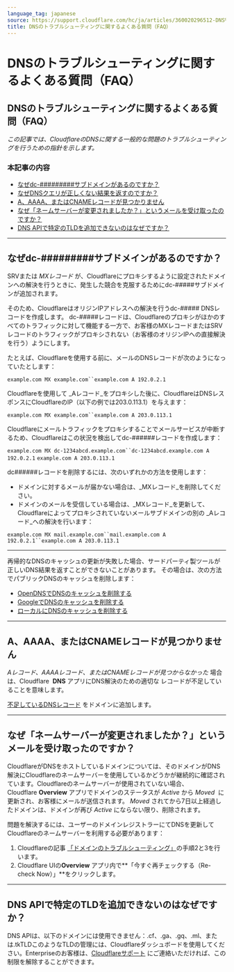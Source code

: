 ```yaml
---
language_tag: japanese
source: https://support.cloudflare.com/hc/ja/articles/360020296512-DNS%E3%81%AE%E3%83%88%E3%83%A9%E3%83%96%E3%83%AB%E3%82%B7%E3%83%A5%E3%83%BC%E3%83%86%E3%82%A3%E3%83%B3%E3%82%B0%E3%81%AB%E9%96%A2%E3%81%99%E3%82%8B%E3%82%88%E3%81%8F%E3%81%82%E3%82%8B%E8%B3%AA%E5%95%8F-FAQ-
title: DNSのトラブルシューティングに関するよくある質問（FAQ）
---
```


# DNSのトラブルシューティングに関するよくある質問（FAQ）

## DNSのトラブルシューティングに関するよくある質問（FAQ）

_この記事では、CloudflareのDNSに関する一般的な問題のトラブルシューティングを行うための指針を示します。_

### 本記事の内容

-   [なぜdc-#########サブドメインがあるのですか？](https://support.cloudflare.com/hc/ja/articles/360020296512-DNS%E3%81%AE%E3%83%88%E3%83%A9%E3%83%96%E3%83%AB%E3%82%B7%E3%83%A5%E3%83%BC%E3%83%86%E3%82%A3%E3%83%B3%E3%82%B0%E3%81%AB%E9%96%A2%E3%81%99%E3%82%8B%E3%82%88%E3%81%8F%E3%81%82%E3%82%8B%E8%B3%AA%E5%95%8F-FAQ-#h_84167303211544035341530)
-   [なぜDNSクエリが正しくない結果を返すのですか？](https://support.cloudflare.com/hc/ja/articles/360020296512-DNS%E3%81%AE%E3%83%88%E3%83%A9%E3%83%96%E3%83%AB%E3%82%B7%E3%83%A5%E3%83%BC%E3%83%86%E3%82%A3%E3%83%B3%E3%82%B0%E3%81%AB%E9%96%A2%E3%81%99%E3%82%8B%E3%82%88%E3%81%8F%E3%81%82%E3%82%8B%E8%B3%AA%E5%95%8F-FAQ-#h_62993872051544035354776)
-   [A、AAAA、またはCNAMEレコードが見つかりません](https://support.cloudflare.com/hc/ja/articles/360020296512-DNS%E3%81%AE%E3%83%88%E3%83%A9%E3%83%96%E3%83%AB%E3%82%B7%E3%83%A5%E3%83%BC%E3%83%86%E3%82%A3%E3%83%B3%E3%82%B0%E3%81%AB%E9%96%A2%E3%81%99%E3%82%8B%E3%82%88%E3%81%8F%E3%81%82%E3%82%8B%E8%B3%AA%E5%95%8F-FAQ-#h_75993570981544035362746)
-   [なぜ「ネームサーバーが変更されましたか？」というメールを受け取ったのですか？](https://support.cloudflare.com/hc/ja/articles/360020296512-DNS%E3%81%AE%E3%83%88%E3%83%A9%E3%83%96%E3%83%AB%E3%82%B7%E3%83%A5%E3%83%BC%E3%83%86%E3%82%A3%E3%83%B3%E3%82%B0%E3%81%AB%E9%96%A2%E3%81%99%E3%82%8B%E3%82%88%E3%81%8F%E3%81%82%E3%82%8B%E8%B3%AA%E5%95%8F-FAQ-#h_752983037101544035373001)
-   [DNS APIで特定のTLDを追加できないのはなぜですか？](https://support.cloudflare.com/hc/ja/articles/360020296512-DNS%E3%81%AE%E3%83%88%E3%83%A9%E3%83%96%E3%83%AB%E3%82%B7%E3%83%A5%E3%83%BC%E3%83%86%E3%82%A3%E3%83%B3%E3%82%B0%E3%81%AB%E9%96%A2%E3%81%99%E3%82%8B%E3%82%88%E3%81%8F%E3%81%82%E3%82%8B%E8%B3%AA%E5%95%8F-FAQ-#h_84167303211544035341531)

___

## なぜdc-#########サブドメインがあるのですか？

SRVまたは _MXレコード_ が、Cloudflareにプロキシするように設定されたドメインへの解決を行うときに、発生した競合を克服するためにdc-#####サブドメインが追加されます。

そのため、CloudflareはオリジンIPアドレスへの解決を行うdc-##### DNSレコードを作成します。 dc-#####レコードは、Cloudflareのプロキシがほかのすべてのトラフィックに対して機能する一方で、お客様のMXレコードまたはSRVレコードのトラフィックがプロキシされない（お客様のオリジンIPへの直接解決を行う）ようにします。

たとえば、Cloudflareを使用する前に、メールのDNSレコードが次のようになっていたとします：

`example.com MX example.com``example.com A 192.0.2.1`

Cloudflareを使用して _Aレコード_をプロキシした後に、CloudflareはDNSレスポンスにCloudflareのIP（以下の例では203.0.113.1）を与えます：

`example.com MX example.com``example.com A 203.0.113.1`

Cloudflareにメールトラフィックをプロキシすることでメールサービスが中断するため、Cloudflareはこの状況を検出してdc-######レコードを作成します：

`example.com MX dc-1234abcd.example.com``dc-1234abcd.example.com A 192.0.2.1` `example.com A 203.0.113.1`

dc######レコードを削除するには、次のいずれかの方法を使用します：

-   ドメインに対するメールが届かない場合は、_MXレコード_を削除してください。
-   ドメインのメールを受信している場合は、_MXレコード_を更新して、Cloudflareによってプロキシされていないメールサブドメインの別の _Aレコード_への解決を行います：

`example.com MX mail.example.com``mail.example.com A 192.0.2.1``example.com A 203.0.113.1`

___

再帰的なDNSのキャッシュの更新が失敗した場合、サードパーティ製ツールが正しいDNS結果を返すことができないことがあります。 その場合は、次の方法でパブリックDNSのキャッシュを削除します：

-   [OpenDNSでDNSのキャッシュを削除する](http://www.opendns.com/support/cache/)
-   [GoogleでDNSのキャッシュを削除する](https://developers.google.com/speed/public-dns/cache)
-   [ローカルにDNSのキャッシュを削除する](https://documentation.cpanel.net/display/CKB/How%2BTo%2BClear%2BYour%2BDNS%2BCache)

___

## A、AAAA、またはCNAMEレコードが見つかりません

_Aレコード、AAAAレコード、またはCNAMEレコードが見つからなかった_ 場合は、Cloudflare  **DNS** アプリにDNS解決のための適切な レコードが不足していることを意味します。

[不足しているDNSレコード](https://developers.cloudflare.com/dns/manage-dns-records/how-to/create-dns-records) をドメインに追加します。

___

## なぜ「ネームサーバーが変更されましたか？」というメールを受け取ったのですか？

CloudflareがDNSをホストしているドメインについては、そのドメインがDNS解決にCloudflareのネームサーバーを使用しているかどうかが継続的に確認されています。Cloudflareのネームサーバーが使用されていない場合、Cloudflare **Overview** アプリでドメインのステータスが _Active_ から _Moved_  に更新され、お客様にメールが送信されます。 _Moved_ されてから7日以上経過したドメインは、ドメインが再び _Active_ にならない限り、削除されます。

問題を解決するには、ユーザーのドメインレジストラーにてDNSを更新してCloudflareのネームサーバーを利用する必要があります：

1.  Cloudflareの記事 [「ドメインのトラブルシューティング」](https://support.cloudflare.com/hc/en-us/articles/221327488-Why-was-my-domain-deleted-from-Cloudflare-)の手順2と3を行います。
2.  Cloudflare UIの**Overview** アプリ内で**「今すぐ再チェックする（Re-check Now）」**をクリックします。

___

## DNS APIで特定のTLDを追加できないのはなぜですか？

DNS APIは、以下のドメインには使用できません：.cf、.ga、.gq、.ml、または.tkTLDこのようなTLDの管理には、Cloudflareダッシュボードを使用してください。Enterpriseのお客様は、[Cloudflareサポート](https://support.cloudflare.com/hc/articles/200172476#h_4b8753c8-f422-4c74-9e8e-07026c4da730) にご連絡いただければ、この制限を解除することができます。
